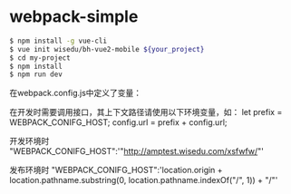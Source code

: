 # webpack-simple

``` bash
$ npm install -g vue-cli
$ vue init wisedu/bh-vue2-mobile ${your_project}
$ cd my-project
$ npm install
$ npm run dev
```

在webpack.config.js中定义了变量：

在开发时需要调用接口，其上下文路径请使用以下环境变量，如：
  let prefix = WEBPACK_CONIFG_HOST;
  config.url = prefix + config.url;

开发环境时
"WEBPACK_CONIFG_HOST":'"http://amptest.wisedu.com/xsfwfw/"'

发布环境时
"WEBPACK_CONIFG_HOST":'location.origin + location.pathname.substring(0, location.pathname.indexOf("/", 1)) + "/"'

